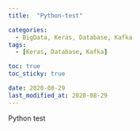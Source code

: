 ```yaml
---
title:  "Python-test" 

categories:
  - BigData, Keras, Database, Kafka
tags:
  - [Keras, Database, Kafka]

toc: true
toc_sticky: true

date: 2020-08-29
last_modified_at: 2020-08-29
---
```


Python test
